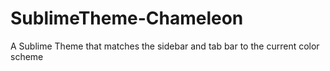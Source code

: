 # SublimeTheme-Chameleon
A Sublime Theme that matches the sidebar and tab bar to the current color scheme
